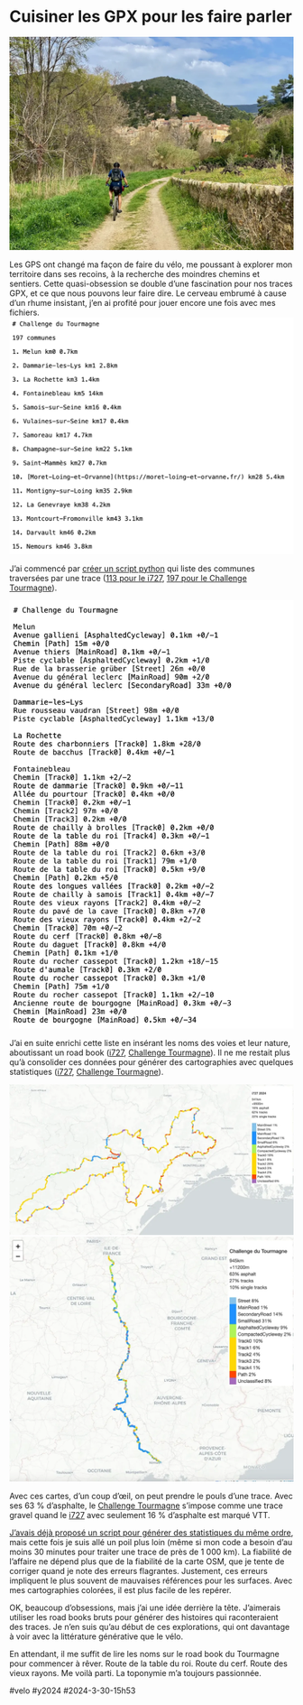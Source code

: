 # Cuisiner les GPX pour les faire parler

![Roquebrun](_i/IMG_5282.webp)

Les GPS ont changé ma façon de faire du vélo, me poussant à explorer mon territoire dans ses recoins, à la recherche des moindres chemins et sentiers. Cette quasi-obsession se double d’une fascination pour nos traces GPX, et ce que nous pouvons leur faire dire. Le cerveau embrumé à cause d’un rhume insistant, j’en ai profité pour jouer encore une fois avec mes fichiers.
[![Sur le Tourmagne](_i/cities03.png)](https://727.tcrouzet.com/static/route-tourmagne_road_book.md)

J’ai commencé par [créer un script python](https://github.com/tcrouzet/img2gpx) qui liste des communes traversées par une trace ([113 pour le i727](https://727.tcrouzet.com/static/route-727_road_book.md), [197 pour le Challenge Tourmagne](https://727.tcrouzet.com/static/route-tourmagne_road_book.md)).

[![Sur le Tourmagne](_i/cities04.png)](https://727.tcrouzet.com/static/route-tourmagne_road_book_plus.md)

J’ai en suite enrichi cette liste en insérant les noms des voies et leur nature, aboutissant un road book ([i727](https://727.tcrouzet.com/static/route-727_road_book_plus.md), [Challenge Tourmagne](https://727.tcrouzet.com/static/route-tourmagne_road_book_plus.md)). Il ne me restait plus qu’à consolider ces données pour générer des cartographies avec quelques statistiques ([i727](https://727.tcrouzet.com/static/route-727_road_book_plus.html), [Challenge Tourmagne](https://727.tcrouzet.com/static/route-tourmagne_road_book_plus.html)).

[![i727](_i/cities01.webp)](https://727.tcrouzet.com/static/route-727_road_book_plus.html)
[![Challenge du Tourmagne](_i/cities02.webp)](https://727.tcrouzet.com/static/route-tourmagne_road_book_plus.html)

Avec ces cartes, d’un coup d’œil, on peut prendre le pouls d’une trace. Avec ses 63 % d’asphalte, le [Challenge Tourmagne](https://www.tourmagne.bike/fr/) s’impose comme une trace gravel quand le [i727](https://727.tcrouzet.com/i727/) avec seulement 16 % d’asphalte est marqué VTT.

[J’avais déjà proposé un script pour générer des statistiques du même ordre](../../2023/10/asphalte-gravier-ou-terre.md), mais cette fois je suis allé un poil plus loin (même si mon code a besoin d’au moins 30 minutes pour traiter une trace de près de 1 000 km). La fiabilité de l’affaire ne dépend plus que de la fiabilité de la carte OSM, que je tente de corriger quand je note des erreurs flagrantes. Justement, ces erreurs impliquent le plus souvent de mauvaises références pour les surfaces. Avec mes cartographies colorées, il est plus facile de les repérer.

OK, beaucoup d’obsessions, mais j’ai une idée derrière la tête. J’aimerais utiliser les road books bruts pour générer des histoires qui raconteraient des traces. Je n’en suis qu’au début de ces explorations, qui ont davantage à voir avec la littérature générative que le vélo.

En attendant, il me suffit de lire les noms sur le road book du Tourmagne pour commencer à rêver. Route de la table du roi. Route du cerf. Route des vieux rayons. Me voilà parti. La toponymie m’a toujours passionnée.

#velo #y2024 #2024-3-30-15h53
